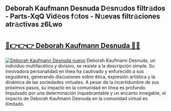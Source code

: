 ## Deborah Kaufmann Desnuda D𝚎sn𝚞dos filtr𝚊dos - Parts-XqQ Vid𝚎os f𝚘tos - N𝚞evas filtr𝚊ciones atr𝚊ctivas z6Lwo

# <h2><a href="http://mb8zic.tromn.icu/?c=Deborah+Kaufmann+Desnuda">🔗👉👉👉 Deborah Kaufmann Desnuda 🔗🔗</a></h2>

[![Deborah Kaufmann Desnuda nuevo](https://i.imgur.com/pEAQMta.gif)](http://mb8zic.tromn.icu/?c=Deborah+Kaufmann+Desnuda)
Deborah Kaufmann Desnuda, un individuo multifacético y divisivo, se resiste a la descripción simple. Su innovadora personalidad en línea ha cautivado y enfurecido a sus seguidores, generando discusiones sobre ética, expresión artística y la dinámica de las sociedades virtuales. A pesar de la incertidumbre de sus próximos pasos, su impacto en la comunidad en línea es profundo. Impulsado por una determinación inquebrantable y un encanto innegable, el impacto de Deborah Kaufmann Desnuda en la comunidad virtual es ilimitado.

